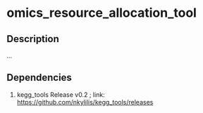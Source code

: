 # omics_resource_allocation_tool

## Description
...

## Dependencies
1. kegg_tools Release v0.2 ; link: https://github.com/nkylilis/kegg_tools/releases 
